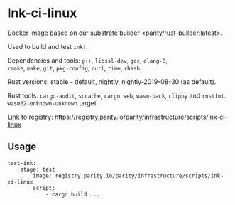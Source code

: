 # Ink-ci-linux

Docker image based on our substrate builder <parity/rust-builder:latest>.

Used to build and test `ink!`.

Dependencies and tools: `g++`, `libssl-dev`, `gcc`, `clang-8`,  
`cmake`, `make`, `git`, `pkg-config`, `curl`, `time`, `rhash`.

Rust versions: stable - default, nightly, nightly-2019-08-30 (as default).

Rust tools: `cargo-audit`, `sccache`, `cargo web`, `wasm-pack`, `clippy` and `rustfmt`. 
`wasm32-unknown-unknown` target.

Link to registry: <https://registry.parity.io/parity/infrastructure/scripts/ink-ci-linux>

## Usage

```
test-ink:
    stage: test
        image: registry.parity.io/parity/infrastructure/scripts/ink-ci-linux
        script:
            - cargo build ...
```
